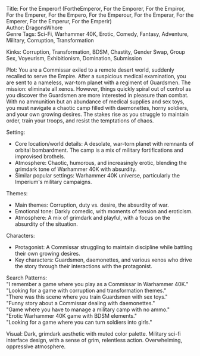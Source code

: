 Title: For the Emperor! (FortheEmperor, For the Emporer, For the Empiror, For the Emperer, For the Empero, For the Emperour, For the Emperar, For the Emperer, For the Emperur, For the Emperir)  
Author: DragonsWhore  
Genre Tags: Sci-Fi, Warhammer 40K, Erotic, Comedy, Fantasy, Adventure, Military, Corruption, Transformation  

Kinks: Corruption, Transformation, BDSM, Chastity, Gender Swap, Group Sex, Voyeurism, Exhibitionism, Domination, Submission  

Plot: You are a Commissar exiled to a remote desert world, suddenly recalled to serve the Empire. After a suspicious medical examination, you are sent to a nameless, war-torn planet with a regiment of Guardsmen. The mission: eliminate all xenos. However, things quickly spiral out of control as you discover the Guardsmen are more interested in pleasure than combat. With no ammunition but an abundance of medical supplies and sex toys, you must navigate a chaotic camp filled with daemonettes, horny soldiers, and your own growing desires. The stakes rise as you struggle to maintain order, train your troops, and resist the temptations of chaos.  

Setting:  
- Core location/world details: A desolate, war-torn planet with remnants of orbital bombardment. The camp is a mix of military fortifications and improvised brothels.  
- Atmosphere: Chaotic, humorous, and increasingly erotic, blending the grimdark tone of Warhammer 40K with absurdity.  
- Similar popular settings: Warhammer 40K universe, particularly the Imperium's military campaigns.  

Themes:  
- Main themes: Corruption, duty vs. desire, the absurdity of war.  
- Emotional tone: Darkly comedic, with moments of tension and eroticism.  
- Atmosphere: A mix of grimdark and playful, with a focus on the absurdity of the situation.  

Characters:  
- Protagonist: A Commissar struggling to maintain discipline while battling their own growing desires.  
- Key characters: Guardsmen, daemonettes, and various xenos who drive the story through their interactions with the protagonist.  

Search Patterns:  
"I remember a game where you play as a Commissar in Warhammer 40K."  
"Looking for a game with corruption and transformation themes."  
"There was this scene where you train Guardsmen with sex toys."  
"Funny story about a Commissar dealing with daemonettes."  
"Game where you have to manage a military camp with no ammo."  
"Erotic Warhammer 40K game with BDSM elements."  
"Looking for a game where you can turn soldiers into girls."

Visual: Dark, grimdark aesthetic with muted color palette.  Military sci-fi interface design, with a sense of grim, relentless action.  Overwhelming, oppressive atmosphere.